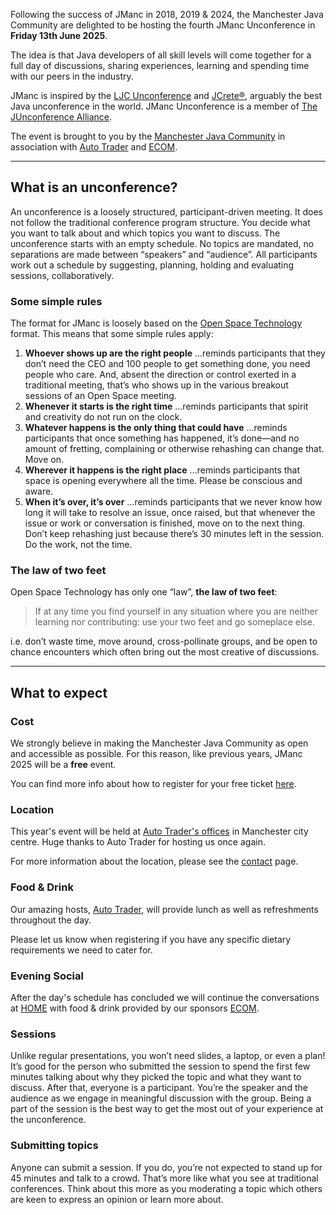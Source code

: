 Following the success of JManc in 2018, 2019 & 2024, the Manchester Java Community are delighted to be hosting the fourth JManc Unconference in **Friday 13th June 2025**.

The idea is that Java developers of all skill levels will come together for a full day of discussions, sharing experiences, learning and spending time with our peers in the industry.

JManc is inspired by the [LJC Unconference](https://www.ljcunconf.co.uk/) and [JCrete®](http://www.jcrete.org/), arguably the best Java unconference in the world.
JManc Unconference is a member of [The JUnconference Alliance](https://junconf.org).

The event is brought to you by the [Manchester Java Community](https://www.meetup.com/manchesteruk-java-community/) in association with [Auto Trader](https://careers.autotrader.co.uk) and [ECOM](http://www.ecomrecruitment.com/).

---

## What is an unconference?

An unconference is a loosely structured, participant-driven meeting.
It does not follow the traditional conference program structure.
You decide what you want to talk about and which topics you want to discuss.
The unconference starts with an empty schedule.
No topics are mandated, no separations are made between “speakers” and “audience”.
All participants work out a schedule by suggesting, planning, holding and evaluating sessions, collaboratively.

### Some simple rules

The format for JManc is loosely based on the [Open Space Technology](https://en.wikipedia.org/wiki/Open_Space_Technology) format.
This means that some simple rules apply:

1. **Whoever shows up are the right people**
   …reminds participants that they don’t need the CEO and 100 people to get something done, you need people who care.
   And, absent the direction or control exerted in a traditional meeting, that’s who shows up in the various breakout sessions of an Open Space meeting.
2. **Whenever it starts is the right time**
   …reminds participants that spirit and creativity do not run on the clock.
3. **Whatever happens is the only thing that could have**
   …reminds participants that once something has happened, it’s done—and no amount of fretting, complaining or otherwise rehashing can change that. Move on.
4. **Wherever it happens is the right place**
   …reminds participants that space is opening everywhere all the time. Please be conscious and aware.
5. **When it’s over, it’s over**
   …reminds participants that we never know how long it will take to resolve an issue, once raised, but that whenever the issue or work or conversation is finished, move on to the next thing.
   Don’t keep rehashing just because there’s 30 minutes left in the session.
   Do the work, not the time.

### The law of two feet

Open Space Technology has only one “law”, **the law of two feet**:

> If at any time you find yourself in any situation where you are neither learning nor contributing: use your two feet and go someplace else.

i.e. don’t waste time, move around, cross-pollinate groups, and be open to chance encounters which often bring out the most creative of discussions.

---

## What to expect

### Cost

We strongly believe in making the Manchester Java Community as open and accessible as possible.
For this reason, like previous years, JManc 2025 will be a **free** event.

You can find more info about how to register for your free ticket [here](tickets.md).

### Location

This year's event will be held at [Auto Trader's offices](contact.md) in Manchester city centre.
Huge thanks to Auto Trader for hosting us once again.

For more information about the location, please see the [contact](contact.md) page.

### Food & Drink

Our amazing hosts, [Auto Trader](https://careers.autotrader.co.uk), will provide lunch as well as refreshments throughout the day.

Please let us know when registering if you have any specific dietary requirements we need to cater for.

### Evening Social

After the day's schedule has concluded we will continue the conversations at [HOME](https://homemcr.org/visit/eat-and-drink/) with food & drink provided by our sponsors [ECOM](http://www.ecomrecruitment.com/).

### Sessions

Unlike regular presentations, you won’t need slides, a laptop, or even a plan!
It’s good for the person who submitted the session to spend the first few minutes talking about why they picked the topic and what they want to discuss. After that, everyone is a participant.
You’re the speaker and the audience as we engage in meaningful discussion with the group.
Being a part of the session is the best way to get the most out of your experience at the unconference.

### Submitting topics

Anyone can submit a session.
If you do, you’re not expected to stand up for 45 minutes and talk to a crowd.
That’s more like what you see at traditional conferences.
Think about this more as you moderating a topic which others are keen to express an opinion or learn more about.

